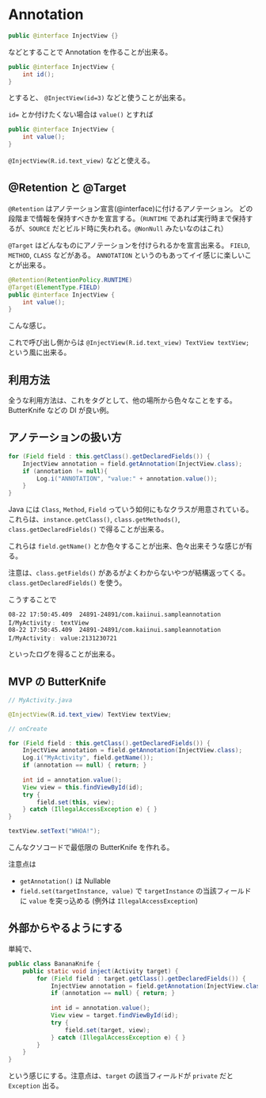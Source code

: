 Annotation
===

```java
public @interface InjectView {}
```

などとすることで Annotation を作ることが出来る。

```java
public @interface InjectView {
    int id();
}
```

とすると、 `@InjectView(id=3)` などと使うことが出来る。

`id=` とか付けたくない場合は `value()` とすれば

```java
public @interface InjectView {
    int value();
}
```

`@InjectView(R.id.text_view)` などと使える。

@Retention と @Target
---

`@Retention` はアノテーション宣言(@interface)に付けるアノテーション。
どの段階まで情報を保持すべきかを宣言する。（`RUNTIME` であれば実行時まで保持するが、`SOURCE` だとビルド時に失われる。`@NonNull` みたいなのはこれ）

`@Target` はどんなものにアノテーションを付けられるかを宣言出来る。
`FIELD`, `METHOD`, `CLASS` などがある。 `ANNOTATION` というのもあってイイ感じに楽しいことが出来る。

```java
@Retention(RetentionPolicy.RUNTIME)
@Target(ElementType.FIELD)
public @interface InjectView {
    int value();
}
```

こんな感じ。

これで呼び出し側からは `@InjectView(R.id.text_view) TextView textView;` という風に出来る。

利用方法
--

全うな利用方法は、これをタグとして、他の場所から色々なことをする。
ButterKnife などの DI が良い例。

アノテーションの扱い方
---

```java
for (Field field : this.getClass().getDeclaredFields()) {
    InjectView annotation = field.getAnnotation(InjectView.class);
    if (annotation != null){
        Log.i("ANNOTATION", "value:" + annotation.value());
    }
}
```

Java には `Class`, `Method`, `Field` っていう如何にもなクラスが用意されている。これらは、`instance.getClass()`, `class.getMethods()`, `class.getDeclaredFields()` で得ることが出来る。

これらは `field.getName()` とか色々することが出来、色々出来そうな感じが有る。

注意は、`class.getFields()` があるがよくわからないやつが結構返ってくる。`class.getDeclaredFields()` を使う。

こうすることで

```
08-22 17:50:45.409  24891-24891/com.kaiinui.sampleannotation I/MyActivity﹕ textView
08-22 17:50:45.409  24891-24891/com.kaiinui.sampleannotation I/MyActivity﹕ value:2131230721
```

といったログを得ることが出来る。

MVP の ButterKnife
---

```java
// MyActivity.java

@InjectView(R.id.text_view) TextView textView;

// onCreate

for (Field field : this.getClass().getDeclaredFields()) {
    InjectView annotation = field.getAnnotation(InjectView.class);
    Log.i("MyActivity", field.getName());
    if (annotation == null) { return; }
    
    int id = annotation.value();
    View view = this.findViewById(id);
    try {
        field.set(this, view);
    } catch (IllegalAccessException e) { }
}

textView.setText("WHOA!");
```

こんなクソコードで最低限の ButterKnife を作れる。

注意点は

* `getAnnotation()` は Nullable
* `field.set(targetInstance, value)` で `targetInstance` の当該フィールドに `value` を突っ込める (例外は `IllegalAccessException`)

外部からやるようにする
---

単純で、

```java
public class BananaKnife {
    public static void inject(Activity target) {
        for (Field field : target.getClass().getDeclaredFields()) {
            InjectView annotation = field.getAnnotation(InjectView.class);
            if (annotation == null) { return; }
    
            int id = annotation.value();
            View view = target.findViewById(id);
            try {
                field.set(target, view);
            } catch (IllegalAccessException e) { }
        }
    }
}
```

という感じにする。注意点は、`target` の該当フィールドが `private` だと `Exception` 出る。
